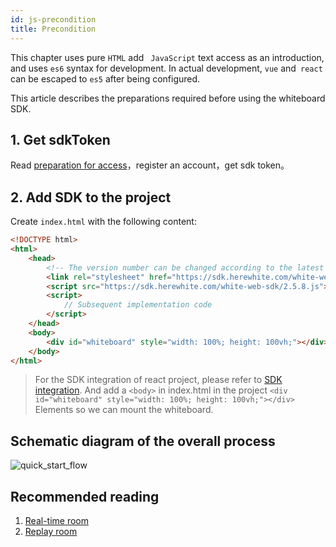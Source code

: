 ```yaml
---
id: js-precondition
title: Precondition
---
```


This chapter uses pure `HTML` add ` JavaScript` text access as an introduction, and uses `es6` syntax for development.
In actual development, `vue` and` react` can be escaped to `es5` after being configured.

This article describes the preparations required before using the whiteboard SDK.

## 1. Get sdkToken

Read [preparation for access](blog/begin-netless.md)，register an account，get sdk token。

## 2. Add SDK to the project

Create `index.html` with the following content:

```HTML
<!DOCTYPE html>
<html>
    <head>
        <!-- The version number can be changed according to the latest version. -->
        <link rel="stylesheet" href="https://sdk.herewhite.com/white-web-sdk/2.5.8.css">
        <script src="https://sdk.herewhite.com/white-web-sdk/2.5.8.js"></script>
        <script>
            // Subsequent implementation code
        </script>
    </head>
    <body>
        <div id="whiteboard" style="width: 100%; height: 100vh;"></div>
    </body>
</html>
```

> For the SDK integration of react project, please refer to [SDK integration](../guide/sdk.md). And add a `<body>` in index.html in the project
```<div id="whiteboard" style="width: 100%; height: 100vh;"></div>``` Elements so we can mount the whiteboard.

## Schematic diagram of the overall process
![quick_start_flow](/img/quick_start_flow.png)

## Recommended reading

1. [Real-time room](./room.md)
1. [Replay room](./player.md)